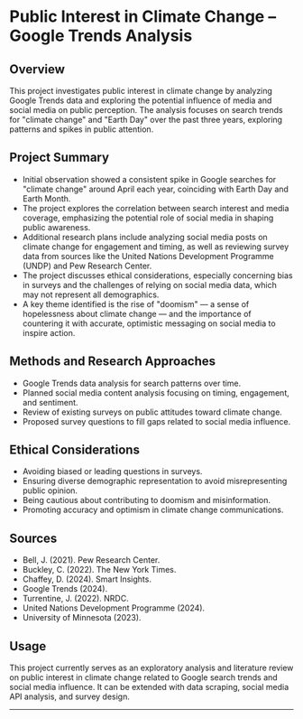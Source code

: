 # Public Interest in Climate Change – Google Trends Analysis

## Overview

This project investigates public interest in climate change by analyzing Google Trends data and exploring the potential influence of media and social media on public perception. The analysis focuses on search trends for "climate change" and "Earth Day" over the past three years, exploring patterns and spikes in public attention.

## Project Summary

- Initial observation showed a consistent spike in Google searches for "climate change" around April each year, coinciding with Earth Day and Earth Month.
- The project explores the correlation between search interest and media coverage, emphasizing the potential role of social media in shaping public awareness.
- Additional research plans include analyzing social media posts on climate change for engagement and timing, as well as reviewing survey data from sources like the United Nations Development Programme (UNDP) and Pew Research Center.
- The project discusses ethical considerations, especially concerning bias in surveys and the challenges of relying on social media data, which may not represent all demographics.
- A key theme identified is the rise of "doomism" — a sense of hopelessness about climate change — and the importance of countering it with accurate, optimistic messaging on social media to inspire action.

## Methods and Research Approaches

- Google Trends data analysis for search patterns over time.
- Planned social media content analysis focusing on timing, engagement, and sentiment.
- Review of existing surveys on public attitudes toward climate change.
- Proposed survey questions to fill gaps related to social media influence.

## Ethical Considerations

- Avoiding biased or leading questions in surveys.
- Ensuring diverse demographic representation to avoid misrepresenting public opinion.
- Being cautious about contributing to doomism and misinformation.
- Promoting accuracy and optimism in climate change communications.

## Sources

- Bell, J. (2021). Pew Research Center.  
- Buckley, C. (2022). The New York Times.  
- Chaffey, D. (2024). Smart Insights.  
- Google Trends (2024).  
- Turrentine, J. (2022). NRDC.  
- United Nations Development Programme (2024).  
- University of Minnesota (2023).

## Usage

This project currently serves as an exploratory analysis and literature review on public interest in climate change related to Google search trends and social media influence. It can be extended with data scraping, social media API analysis, and survey design.

---
